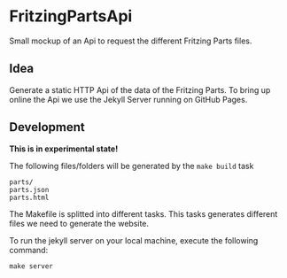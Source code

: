 # FritzingPartsApi

Small mockup of an Api to request the different Fritzing Parts files.


## Idea

Generate a static HTTP Api of the data of the Fritzing Parts.
To bring up online the Api we use the Jekyll Server running on GitHub Pages.


## Development

**This is in experimental state!**

The following files/folders will be generated by the `make build` task

    parts/
    parts.json
    parts.html

The Makefile is splitted into different tasks. This tasks generates different files we need to generate the website.

To run the jekyll server on your local machine,  execute the following command:

    make server
